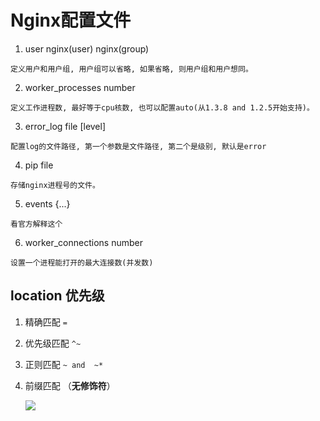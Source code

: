 # Nginx配置文件

1. user nginx(user) nginx(group)

```
定义用户和用户组, 用户组可以省略, 如果省略, 则用户组和用户想同。
```

2. worker_processes number

```
定义工作进程数, 最好等于cpu核数, 也可以配置auto(从1.3.8 and 1.2.5开始支持)。
```

3. error_log file [level]

```
配置log的文件路径, 第一个参数是文件路径, 第二个是级别, 默认是error
```

4. pip file

```
存储nginx进程号的文件。
```

5. events {...}

```
看官方解释这个
```

6. worker_connections number

```
设置一个进程能打开的最大连接数(并发数)
```

## location 优先级

1. 精确匹配 `=` 

2. 优先级匹配  `^~`

3. 正则匹配 `~ and  ~*`

4. 前缀匹配 （**无修饰符**）

   ![](C:\Users\Administrator\Pictures\nginx-location优先级.png)